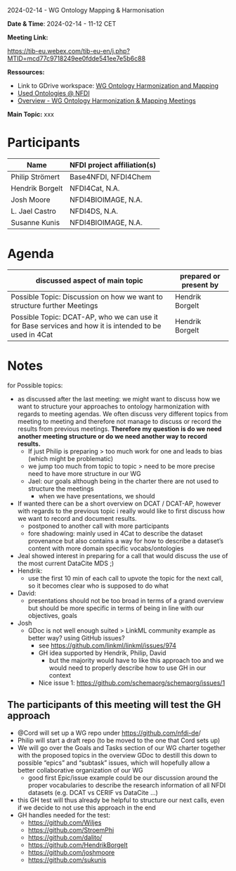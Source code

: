 <a id="_5l7hdhn1spdj"></a>2024\-02\-14 \- WG Ontology Mapping & Harmonisation

**Date & Time**: 2024\-02\-14 \- 11\-12 CET

**Meeting Link:**

[https://tib\-eu\.webex\.com/tib\-eu\-en/j\.php?MTID=mcd77c9718249ee0fdde541ee7e5b6c88](https://tib-eu.webex.com/tib-eu-en/j.php?MTID=mcd77c9718249ee0fdde541ee7e5b6c88)

**Ressources:**

- Link to GDrive workspace:
  [WG Ontology Harmonization and Mapping](https://drive.google.com/drive/folders/1hLgFgzp0cS_Pi8hpI9zOD7DcY3SUXRNH)
- [Used Ontologies @ NFDI](https://docs.google.com/spreadsheets/d/1UAfDKo2gKiaFldEeitMUcO8Gl1Fjyb_r_bp1V4JW0Es/edit#gid=0)
- [Overview \- WG Ontology Harmonization & Mapping Meetings](https://docs.google.com/document/d/14z6kuAdVaiflWUtjqk3LKt-hqg_DeaRCpLY7TFo1PoU/edit)

**Main Topic:** xxx

# <a id="_4in35gwl6myp"></a>Participants

| Name            | NFDI project affiliation\(s\) |
| --------------- | ----------------------------- |
| Philip Strömert | Base4NFDI, NFDI4Chem          |
| Hendrik Borgelt | NFDI4Cat, N\.A\.              |
| Josh Moore      | NFDI4BIOIMAGE, N\.A\.         |
| L\. Jael Castro | NFDI4DS, N\.A\.               |
| Susanne Kunis   | NFDI4BIOIMAGE, N\.A\.         |

# <a id="_3cakx2qk2ogo"></a>Agenda

| discussed aspect of main topic                                                                          | prepared or present by |
| ------------------------------------------------------------------------------------------------------- | ---------------------- |
| Possible Topic: Discussion on how we want to structure further Meetings                                 | Hendrik Borgelt        |
| Possible Topic: DCAT\-AP, who we can use it for Base services and how it is intended to be used in 4Cat | Hendrik Borgelt        |

# <a id="_71znd1hi3viy"></a>Notes

for Possible topics:

- as discussed after the last meeting: we might want to discuss how we want to
  structure your approaches to ontology harmonization with regards to meeting
  agendas\. We often discuss very different topics from meeting to meeting and
  therefore not manage to discuss or record the results from previous meetings\.
  **Therefore my question is do we need another meeting structure or do we need
  another way to record results\.**
  - If just Philip is preparing > too much work for one and leads to bias
    \(which might be problematic\)
  - we jump too much from topic to topic > need to be more precise need to have
    more structure in our WG
  - Jael: our goals although being in the charter there are not used to
    structure the meetings
    - when we have presentations, we should
- If wanted there can be a short overview on DCAT / DCAT\-AP, however with
  regards to the previous topic i really would like to first discuss how we want
  to record and document results\.
  - postponed to another call with more participants
  - fore shadowing: mainly used in 4Cat to describe the dataset provenance but
    also contains a way for how to describe a dataset’s content with more domain
    specific vocabs/ontologies
- Jeal showed interest in preparing for a call that would discuss the use of the
  most current DataCite MDS ;\)
- Hendrik:
  - use the first 10 min of each call to upvote the topic for the next call, so
    it becomes clear who is supposed to do what
- David:
  - presentations should not be too broad in terms of a grand overview but
    should be more specific in terms of being in line with our objectives, goals
- Josh
  - GDoc is not well enough suited > LinkML community example as better way?
    using GitHub issues?
    - see
      [https://github\.com/linkml/linkml/issues/974](https://github.com/linkml/linkml/issues/974)
    - GH idea supported by Hendrik, Philip, David
      - but the majority would have to like this approach too and we would need
        to properly describe how to use GH in our context
    - Nice issue 1:
      [https://github\.com/schemaorg/schemaorg/issues/1](https://github.com/schemaorg/schemaorg/issues/1)

## <a id="_1f8l04fmowo9"></a>The participants of this meeting will test the GH approach

- @Cord will set up a WG repo under
  [https://github\.com/nfdi\-de](https://github.com/nfdi-de/WG)/
- Philip will start a draft repo \(to be moved to the one that Cord sets up\)
- We will go over the Goals and Tasks section of our WG charter together with
  the proposed topics in the overview GDoc to destill this down to possible
  “epics” and “subtask” issues, which will hopefully allow a better
  collaborative organization of our WG
  - good first Epic/issue example could be our discussion around the proper
    vocabularies to describe the research information of all NFDI datasets
    \(e\.g\. DCAT vs CERIF vs DataCite …\)
- this GH test will thus already be helpful to structure our next calls, even if
  we decide to not use this approach in the end
- GH handles needed for the test:
  - [https://github\.com/Wiljes](https://github.com/Wiljes)
  - [https://github\.com/StroemPhi](https://github.com/StroemPhi)
  - [https://github\.com/dalito/](https://github.com/dalito/)
  - [https://github\.com/HendrikBorgelt](https://github.com/HendrikBorgelt)
  - [https://github\.com/joshmoore](https://github.com/joshmoore)
  - [https://github\.com/sukunis](https://github.com/sukunis)
